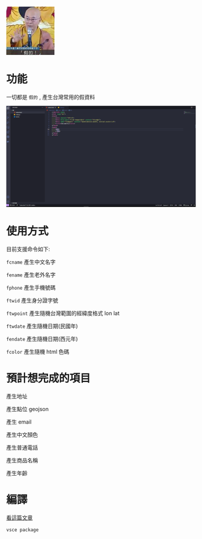 ![image](./images/fake128x128.jpg)

# 功能

一切都是 `假的` ,  產生台灣常用的假資料

![image](./images/features.gif)

# 使用方式
目前支援命令如下:

`fcname` 產生中文名字

`fename` 產生老外名字

`fphone` 產生手機號碼

`ftwid` 產生身分證字號

`ftwpoint` 產生隨機台灣範圍的經緯度格式 lon lat

`ftwdate` 產生隨機日期(民國年)

`fendate` 產生隨機日期(西元年)

`fcolor` 產生隨機 html 色碼

# 預計想完成的項目

產生地址

產生點位 geojson

產生 email

產生中文顏色

產生普通電話

產生商品名稱

產生年齡

# 編譯
[看這篇文章](https://itnext.io/creating-and-publishing-vs-code-extensions-912b5b8b529)
```
vsce package
```